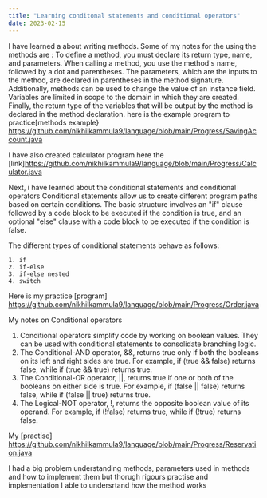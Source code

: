```yaml
---
title: "Learning conditonal statements and conditional operators"
date: 2023-02-15
---
```

I have learned a about writing methods. Some of my notes for the using the methods are : 
To define a method, you must declare its return type, name, and parameters. When calling a method, you use the method's name, followed by a dot and parentheses. The parameters, which are the inputs to the method, are declared in parentheses in the method signature. Additionally, methods can be used to change the value of an instance field. Variables are limited in scope to the domain in which they are created. Finally, the return type of the variables that will be output by the method is declared in the method declaration.
here is the example program to practice[methods example} https://github.com/nikhilkammula9/language/blob/main/Progress/SavingAccount.java

I have also created calculator program here the [link]https://github.com/nikhilkammula9/language/blob/main/Progress/Calculator.java

Next, i have learned about the conditional statements and conditional operators 
Conditional statements allow us to create different program paths based on certain conditions. The basic structure involves an "if" clause followed by a code block to be executed if the condition is true, and an optional "else" clause with a code block to be executed if the condition is false.

The different types of conditional statements behave as follows:
```
1. if
2. if-else
3. if-else nested
4. switch
```
Here is my practice [program] https://github.com/nikhilkammula9/language/blob/main/Progress/Order.java

My notes on Conditional operators 
1. Conditional operators simplify code by working on boolean values. They can be used with conditional statements to consolidate branching logic.
2. The Conditional-AND operator, &&, returns true only if both the booleans on its left and right sides are true.
For example, if (true && false) returns false, while if (true && true) returns true.
3. The Conditional-OR operator, ||, returns true if one or both of the booleans on either side is true.
For example, if (false || false) returns false, while if (false || true) returns true.
4. The Logical-NOT operator, !, returns the opposite boolean value of its operand.
For example, if (!false) returns true, while if (!true) returns false.

My [practise] https://github.com/nikhilkammula9/language/blob/main/Progress/Reservation.java

I had a big problem understanding methods, parameters used in methods and how to implement them but thorugh rigours practise and implementation I able to undersrtand how the method works 

